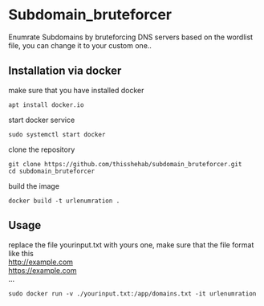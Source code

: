 # Subdomain_bruteforcer
Enumrate Subdomains by bruteforcing DNS servers based on the wordlist file, you can change it to your custom one..

## Installation via docker
make sure that you have installed docker 

```console
apt install docker.io
```

start docker service 
```console
sudo systemctl start docker
```

clone the repository
```console
git clone https://github.com/thisshehab/subdomain_bruteforcer.git
cd subdomain_bruteforcer
```
build the image 
```console
docker build -t urlenumration .
```
## Usage
replace the file yourinput.txt with yours one, make sure that the file format like this 
<br>
http://example.com <br>
https://example.com <br>
...

```console
sudo docker run -v ./yourinput.txt:/app/domains.txt -it urlenumration
```
